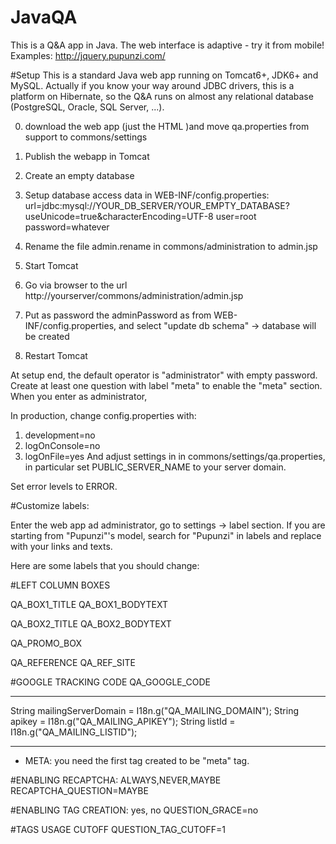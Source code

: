 JavaQA
======

This is a Q&A app in Java. The web interface is adaptive - try it from mobile!
Examples:
http://jquery.pupunzi.com/

#Setup
This is a standard Java web app running on Tomcat6+, JDK6+ and MySQL.
Actually if you know your way around JDBC drivers, this is a platform on Hibernate,
so the Q&A runs on almost any relational database (PostgreSQL, Oracle, SQL Server, ...).


0. download the web app (just the HTML )and move qa.properties from support to commons/settings

1. Publish the webapp in Tomcat

2. Create an empty database

3. Setup database access data in WEB-INF/config.properties:
url=jdbc:mysql://YOUR_DB_SERVER/YOUR_EMPTY_DATABASE?useUnicode=true&characterEncoding=UTF-8
user=root
password=whatever

4. Rename the file admin.rename in commons/administration to admin.jsp

5. Start Tomcat

6. Go via browser to the url http://yourserver/commons/administration/admin.jsp

7. Put as password the adminPassword as from  WEB-INF/config.properties, and select "update db schema" -> database will be created

8. Restart Tomcat

At setup end, the default operator is "administrator" with empty password. Create at least one question with label "meta" to enable the "meta" section.
When you enter as administrator,

In production, change config.properties with:
1. development=no
2. logOnConsole=no
3. logOnFile=yes
And adjust settings in in commons/settings/qa.properties, in particular set PUBLIC_SERVER_NAME to your server domain.

Set error levels to ERROR.


#Customize labels:

Enter the web app ad administrator, go to settings -> label section.
If you are starting from "Pupunzi"'s model, search for "Pupunzi" in labels and replace with your links and texts.

Here are some labels that you should change:

#LEFT COLUMN BOXES

QA_BOX1_TITLE
QA_BOX1_BODYTEXT

QA_BOX2_TITLE
QA_BOX2_BODYTEXT

QA_PROMO_BOX

QA_REFERENCE
QA_REF_SITE

#GOOGLE TRACKING CODE
QA_GOOGLE_CODE

--------------------------------------------------------------
  String mailingServerDomain = I18n.g("QA_MAILING_DOMAIN");
  String apikey = I18n.g("QA_MAILING_APIKEY");
  String listId = I18n.g("QA_MAILING_LISTID");

--------------------------------------------------------------

- META: you need the first tag created to be "meta" tag.

#ENABLING RECAPTCHA: ALWAYS,NEVER,MAYBE
RECAPTCHA_QUESTION=MAYBE

#ENABLING TAG CREATION: yes, no
QUESTION_GRACE=no

#TAGS USAGE CUTOFF
QUESTION_TAG_CUTOFF=1



